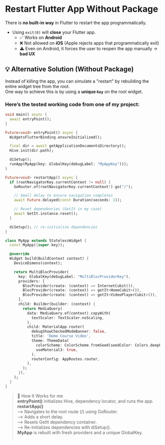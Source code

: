 # Restart Flutter App Without Package

There is **no built-in way** in Flutter to restart the app programmatically.

- Using `exit(0)` will **close** your Flutter app.
  - ✅ Works on **Android**  
  - ❌ Not allowed on **iOS** (Apple rejects apps that programmatically exit)
  - ⚠️ Even on Android, it forces the user to reopen the app manually → **bad UX**

## 💡 Alternative Solution (Without Package)
Instead of killing the app, you can simulate a "restart" by rebuilding the entire widget tree from the root.  
One way to achieve this is by using a **unique `Key`** on the root widget.

### Here’s the **tested working code** from one of my project:

```dart
void main() async {
  await entryPoint();
}

Future<void> entryPoint() async {
  WidgetsFlutterBinding.ensureInitialized();

  final dir = await getApplicationDocumentsDirectory();
  Hive.init(dir.path);

  diSetup();
  runApp(MyApp(key: GlobalKey(debugLabel: "MyAppKey")));
}

Future<void> restartApp() async {
  if (rootNavigatorKey.currentContext != null) {
    GoRouter.of(rootNavigatorKey.currentContext!).go("/");

    // Small delay to ensure navigation completes
    await Future.delayed(const Duration(seconds: 1));

    // Reset dependencies (GetIt in my case)
    await GetIt.instance.reset();
  }

  diSetup(); // re-initialize dependencies
}

class MyApp extends StatelessWidget {
  const MyApp({super.key});

  @override
  Widget build(BuildContext context) {
    DeviceDimens(context);

    return MultiBlocProvider(
      key: GlobalKey(debugLabel: "MultiBlocProviderKey"),
      providers: [
        BlocProvider(create: (context) => InternetCubit()),
        BlocProvider(create: (context) => getIt<HomeCubit>()),
        BlocProvider(create: (context) => getIt<VideoPlayerCubit>()),
      ],
      child: Builder(builder: (context) {
        return MediaQuery(
          data: MediaQuery.of(context).copyWith(
            textScaler: TextScaler.noScaling,
          ),
          child: MaterialApp.router(
            debugShowCheckedModeBanner: false,
            title: 'Demo Course Video',
            theme: ThemeData(
              colorScheme: ColorScheme.fromSeed(seedColor: Colors.deepPurple),
              useMaterial3: true,
            ),
            routerConfig: AppRoutes.router,
          ),
        );
      }),
    );
  }
}
```
>📝 How It Works for me <br>
>**entryPoint()** initializes Hive, dependency locator, and runs the app. <br>
>**restartApp()**  <br>
> --> Navigates to the root route (/) using GoRouter. <br>
> --> Adds a short delay. <br> 
> --> Resets GetIt dependency container. <br>
> --> Re-initializes dependencies with diSetup(). <br> 
>**MyApp** is rebuilt with fresh providers and a unique GlobalKey.
<br> <br>